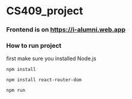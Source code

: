 # CS409_project

### Frontend is on https://i-alumni.web.app





### How to run project

first make sure you installed Node.js

```
npm install
```
```
npm install react-router-dom
```
```
npm run
```
